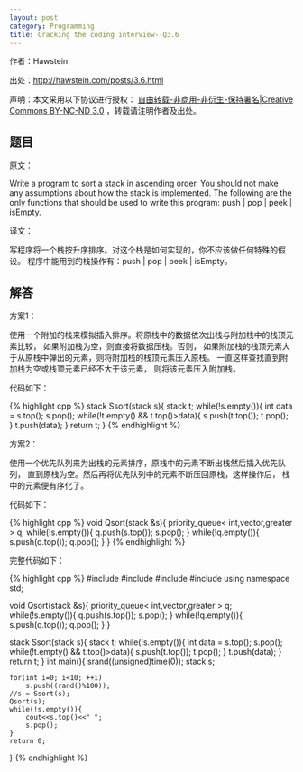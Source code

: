 ```yaml
---
layout: post
category: Programming
title: Cracking the coding interview--Q3.6
---
```


作者：Hawstein

出处：<http://hawstein.com/posts/3.6.html>

声明：本文采用以下协议进行授权：
[自由转载-非商用-非衍生-保持署名|Creative Commons BY-NC-ND 3.0](http://creativecommons.org/licenses/by-nc-nd/3.0/deed.zh)
，转载请注明作者及出处。

## 题目

原文：

Write a program to sort a stack in ascending order. You should not 
make any assumptions about how the stack is implemented. The 
following are the only functions that should be used to write 
this program: push | pop | peek | isEmpty.

译文：

写程序将一个栈按升序排序。对这个栈是如何实现的，你不应该做任何特殊的假设。
程序中能用到的栈操作有：push | pop | peek | isEmpty。

## 解答

方案1：

使用一个附加的栈来模拟插入排序。将原栈中的数据依次出栈与附加栈中的栈顶元素比较，
如果附加栈为空，则直接将数据压栈。否则，
如果附加栈的栈顶元素大于从原栈中弹出的元素，则将附加栈的栈顶元素压入原栈。
一直这样查找直到附加栈为空或栈顶元素已经不大于该元素，
则将该元素压入附加栈。

代码如下：

{% highlight cpp %}
stack<int> Ssort(stack<int> s){
	stack<int> t;
	while(!s.empty()){
		int data = s.top();
		s.pop();
		while(!t.empty() && t.top()>data){
			s.push(t.top());
			t.pop();
		}
		t.push(data);
	}
	return t;
}
{% endhighlight %}

方案2：

使用一个优先队列来为出栈的元素排序，原栈中的元素不断出栈然后插入优先队列，
直到原栈为空。然后再将优先队列中的元素不断压回原栈，这样操作后，
栈中的元素便有序化了。

代码如下：

{% highlight cpp %}
void Qsort(stack<int> &s){
	priority_queue< int,vector<int>,greater<int> > q;
	while(!s.empty()){
		q.push(s.top());
		s.pop();
	}
	while(!q.empty()){
		s.push(q.top());
		q.pop();
	}
}
{% endhighlight %}

完整代码如下：

{% highlight cpp %}
#include <iostream>
#include <cstdlib>
#include <stack>
#include <queue>
using namespace std;

void Qsort(stack<int> &s){
	priority_queue< int,vector<int>,greater<int> > q;
	while(!s.empty()){
		q.push(s.top());
		s.pop();
	}
	while(!q.empty()){
		s.push(q.top());
		q.pop();
	}
}

stack<int> Ssort(stack<int> s){
	stack<int> t;
	while(!s.empty()){
		int data = s.top();
		s.pop();
		while(!t.empty() && t.top()>data){
			s.push(t.top());
			t.pop();
		}
		t.push(data);
	}
	return t;
}
int main(){
	srand((unsigned)time(0));
	stack<int> s;

	for(int i=0; i<10; ++i)
		s.push((rand()%100));
	//s = Ssort(s);
	Qsort(s);
	while(!s.empty()){
		cout<<s.top()<<" ";
		s.pop();
	}
	return 0;
}
{% endhighlight %}
